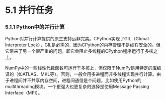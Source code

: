 # 5.1 并行任务

### 5.1.1 Python中的并行计算

Python对并行计算提供的原生支持远非完美。CPython实现了GIL（Global Interpreter Lock），GIL是必需的，因为CPython的内存管理不是线程安全的。但它带来了另一个很严重的问题，即它会阻止多线程的CPython程序运行于多核之上。

NumPy中的一些线性代数函数可运行于多核上，但仅限于NumPy是用特定的库编译的（如ATLAS、MKL等）。否则，一般会用多进程而非多线程实现并行计算。由于进程间并不共享内存空间，进程间通信是个问题，比如使用Python的multithreading模块。一个更强大也更复杂的选择是使用Message Passing Interface（MPI）。

